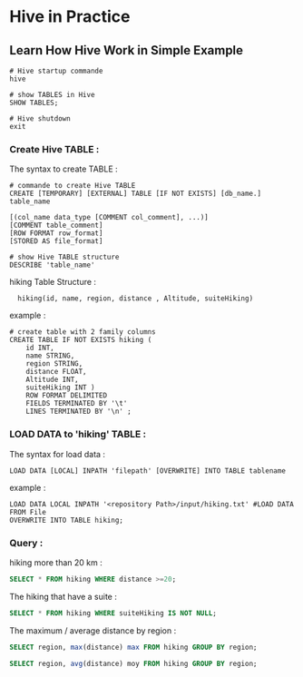 # Hive in Practice

## Learn How Hive Work in Simple Example

```shell
# Hive startup commande
hive
```

```shell
# show TABLES in Hive 
SHOW TABLES;
```

```shell
# Hive shutdown
exit
```

### Create Hive TABLE :  
The syntax to create TABLE :
```shell
# commande to create Hive TABLE
CREATE [TEMPORARY] [EXTERNAL] TABLE [IF NOT EXISTS] [db_name.] table_name

[(col_name data_type [COMMENT col_comment], ...)]
[COMMENT table_comment]
[ROW FORMAT row_format]
[STORED AS file_format]
```

```shell
# show Hive TABLE structure
DESCRIBE 'table_name'
```
hiking Table Structure :

      hiking(id, name, region, distance , Altitude, suiteHiking)

example : 
```shell
# create table with 2 family columns
CREATE TABLE IF NOT EXISTS hiking (
	id INT,
	name STRING,
	region STRING,
	distance FLOAT,
	Altitude INT,
	suiteHiking INT )
	ROW FORMAT DELIMITED
	FIELDS TERMINATED BY '\t'
	LINES TERMINATED BY '\n' ;
```
      
### LOAD DATA to 'hiking' TABLE :
The syntax for load data : 
```shell
LOAD DATA [LOCAL] INPATH 'filepath' [OVERWRITE] INTO TABLE tablename 
```
example :
```shell
LOAD DATA LOCAL INPATH '<repository Path>/input/hiking.txt' #LOAD DATA FROM File
OVERWRITE INTO TABLE hiking;
```

### Query :

hiking more than 20 km : 
```sql
SELECT * FROM hiking WHERE distance >=20;
```

The hiking that have a suite :
```sql
SELECT * FROM hiking WHERE suiteHiking IS NOT NULL;
```

The maximum / average distance by region : 
```sql
SELECT region, max(distance) max FROM hiking GROUP BY region;
```
```sql
SELECT region, avg(distance) moy FROM hiking GROUP BY region;
```
